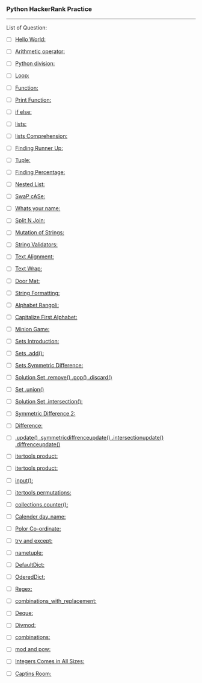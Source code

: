 ### Python HackerRank Practice
------
  
List of Question:

+ [ ] [Hello World: ](https://www.hackerrank.com/challenges/py-hello-world/problem)

+ [ ] [Arithmetic operator: ](https://www.hackerrank.com/challenges/python-arithmetic-operators/problem)

+ [ ] [Python division: ](https://www.hackerrank.com/challenges/python-division/problem)

+ [ ] [Loop: ](https://www.hackerrank.com/challenges/python-loops/problem)

+ [ ] [Function:](https://www.hackerrank.com/challenges/write-a-function/problem)

+ [ ] [Print Function:](https://www.hackerrank.com/challenges/python-print/problem)

+ [ ] [if else:](https://www.hackerrank.com/challenges/py-if-else/problem)

+ [ ] [lists:](https://www.hackerrank.com/challenges/py-if-else/problem)

+ [ ] [lists Comprehension:](https://www.hackerrank.com/challenges/list-comprehensions/problem)

+ [ ] [Finding Runner Up:](https://www.hackerrank.com/challenges/find-second-maximum-number-in-a-list/problem)

+ [ ] [Tuple:](https://www.hackerrank.com/challenges/python-tuples/problem)

+ [ ] [Finding Percentage:](https://www.hackerrank.com/challenges/finding-the-percentage/problem)

+ [ ] [Nested List:](https://www.hackerrank.com/challenges/nested-list/problem)

+ [ ] [SwaP cASe:](https://www.hackerrank.com/challenges/swap-case/problem)

+ [ ] [Whats your name:](https://www.hackerrank.com/challenges/whats-your-name/problem)

+ [ ] [Split N Join:](https://www.hackerrank.com/challenges/python-string-split-and-join/problem)

+ [ ] [Mutation of Strings:](https://www.hackerrank.com/challenges/python-mutations/problem)

+ [ ] [String Validators:](https://www.hackerrank.com/challenges/string-validators/problem)

+ [ ] [Text Alignment:](https://www.hackerrank.com/challenges/text-alignment/problem)

+ [ ] [Text Wrap:](https://www.hackerrank.com/challenges/text-wrap/problem?)

+ [ ] [Door Mat:](https://www.hackerrank.com/challenges/designer-door-mat/problem)

+ [ ] [String Formatting:](https://www.hackerrank.com/challenges/python-string-formatting/problem)

+ [ ] [Alphabet Rangoli:](https://www.hackerrank.com/challenges/alphabet-rangoli/problem)

+ [ ] [Capitalize First Alphabet:](https://www.hackerrank.com/challenges/capitalize/problem)

+ [ ] [Minion Game:](https://www.hackerrank.com/challenges/the-minion-game/problem)

+ [ ] [Sets Introduction:](https://www.hackerrank.com/challenges/py-introduction-to-sets/problem)

+ [ ] [Sets .add():](https://www.hackerrank.com/challenges/py-set-add/problem)

+ [ ] [Sets Symmetric Difference:](https://www.hackerrank.com/challenges/symmetric-difference/problem)
+ [ ] [Solution Set .remove() .pop() .discard()](https://www.hackerrank.com/challenges/py-set-discard-remove-pop/problem)

+ [ ] [Set .union()](https://www.hackerrank.com/challenges/py-set-union/problem)

+ [ ] [Solution Set .intersection():](https://www.hackerrank.com/challenges/py-set-intersection-operation/problem)

+ [ ] [Symmetric Difference 2:](https://www.hackerrank.com/challenges/py-set-symmetric-difference-operation/problem)

+ [ ] [Difference:](https://www.hackerrank.com/challenges/py-set-difference-operation/problem)

+ [ ] [.update() .symmetricdiffrenceupdate() .intersectionupdate() .diffrenceupdate()](https://www.hackerrank.com/challenges/py-set-mutations/problem)

+ [ ] [itertools product:](https://www.hackerrank.com/challenges/input/problem)

+ [ ] [itertools product:](https://www.hackerrank.com/challenges/itertools-product/problem)

+ [ ] [input():](https://www.hackerrank.com/challenges/input/problem)

+ [ ] [itertools permutations:](https://www.hackerrank.com/challenges/itertools-permutations/problem)

+ [ ] [collections.counter():](https://www.hackerrank.com/challenges/collections-counter/problem)

+ [ ] [Calender day_name:](https://www.hackerrank.com/challenges/calendar-module/problem)

+ [ ] [Polor Co-ordinate:](https://www.hackerrank.com/challenges/polar-coordinates/problem)

+ [ ] [try and except:](https://www.hackerrank.com/challenges/exceptions/problem)
+ [ ] [nametuple:](https://www.hackerrank.com/challenges/py-collections-namedtuple/problem)

+ [ ] [DefaultDict:](https://www.hackerrank.com/challenges/defaultdict-tutorial/problem)

+ [ ] [OderedDict:](https://www.hackerrank.com/challenges/py-collections-ordereddict/problem)

+ [ ] [Regex:](https://www.hackerrank.com/challenges/incorrect-regex/problem)

+ [ ] [combinations_with_replacement:](https://www.hackerrank.com/challenges/itertools-combinations-with-replacement/problem)

+ [ ] [Deque:](https://www.hackerrank.com/challenges/py-collections-deque/problem)

+ [ ] [Divmod:](https://www.hackerrank.com/challenges/python-mod-divmod/problem)

+ [ ] [combinations:](https://www.hackerrank.com/challenges/itertools-combinations/problem)

+ [ ] [mod and pow:](https://www.hackerrank.com/challenges/python-power-mod-power/problem)

+ [ ] [Integers Comes in All Sizes:](https://www.hackerrank.com/challenges/python-integers-come-in-all-sizes/problem)

+ [ ] [Captins Room:](https://www.hackerrank.com/challenges/py-the-captains-room/problem)